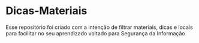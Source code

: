 # Dicas-Materiais
Esse repositório foi criado com a intenção de filtrar materiais, dicas e locais para facilitar no seu aprendizado voltado para Segurança da Informação
